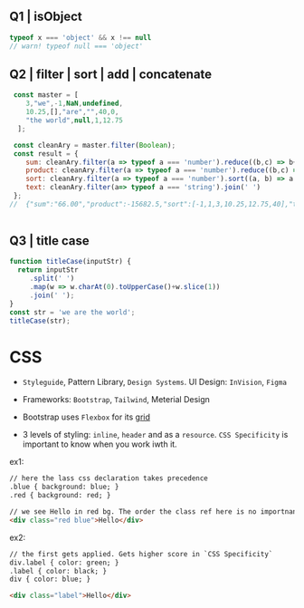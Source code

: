 ## Q1 | isObject
```js
typeof x === 'object' && x !== null
// warn! typeof null === 'object'
```

## Q2 | filter | sort | add | concatenate
```js
 const master = [
    3,"we",-1,NaN,undefined,
    10.25,[],"are","",40,0,
    "the world",null,1,12.75
  ];

 const cleanAry = master.filter(Boolean);
 const result = {
    sum: cleanAry.filter(a => typeof a === 'number').reduce((b,c) => b+c, 0).toFixed(2),
    product: cleanAry.filter(a => typeof a === 'number').reduce((b,c) => b*c, 1),
    sort: cleanAry.filter(a => typeof a === 'number').sort((a, b) => a - b),
    text: cleanAry.filter(a=> typeof a === 'string').join(' ')
 };
//  {"sum":"66.00","product":-15682.5,"sort":[-1,1,3,10.25,12.75,40],"text":"we are the world"}
  
```
## Q3 | title case
```js
function titleCase(inputStr) {
  return inputStr
     .split(' ')
     .map(w => w.charAt(0).toUpperCase()+w.slice(1))
     .join(' ');
}
const str = 'we are the world';
titleCase(str);
```


# CSS

* `Styleguide`, Pattern Library, `Design Systems`. UI Design: `InVision`, `Figma`
* Frameworks: `Bootstrap`, `Tailwind`, Meterial Design
* Bootstrap uses `Flexbox` for its [grid](https://uxplanet.org/how-the-bootstrap-4-grid-works-a1b04703a3b7)

* 3 levels of styling: `inline`, `header` and as a `resource`. 
`CSS Specificity` is important to know when you work iwth it.

ex1:
```html
// here the lass css declaration takes precedence
.blue { background: blue; }
.red { background: red; }

// we see Hello in red bg. The order the class ref here is no importnant.
<div class="red blue">Hello</div>
```

ex2:
```html
// the first gets applied. Gets higher score in `CSS Specificity`
div.label { color: green; }
.label { color: black; }
div { color: blue; }

<div class="label">Hello</div>
```


